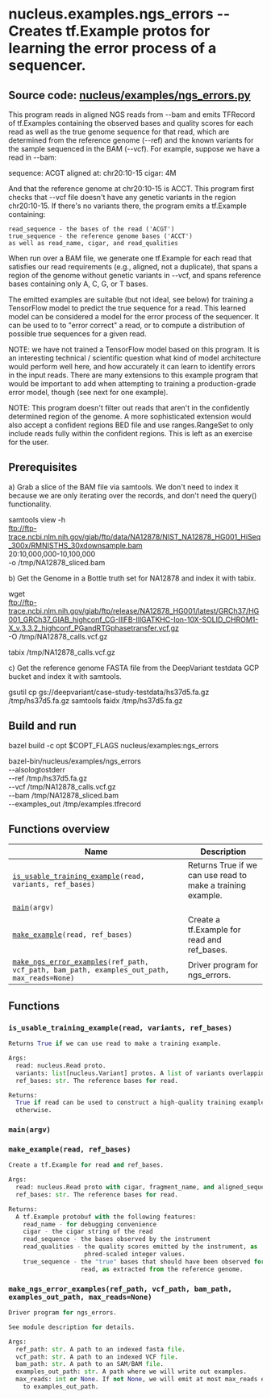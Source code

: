 # nucleus.examples.ngs_errors -- Creates tf.Example protos for learning the error process of a sequencer.
**Source code:** [nucleus/examples/ngs_errors.py](https://github.com/google/nucleus/tree/master/nucleus/examples/ngs_errors.py)
---
This program reads in aligned NGS reads from --bam and emits TFRecord of
tf.Examples containing the observed bases and quality scores for each read as
well as the true genome sequence for that read, which are determined from the
reference genome (--ref) and the known variants for the sample sequenced in the
BAM (--vcf). For example, suppose we have a read in --bam:

  sequence: ACGT
  aligned at: chr20:10-15
  cigar: 4M

And that the reference genome at chr20:10-15 is ACCT. This program first checks
that --vcf file doesn't have any genetic variants in the region chr20:10-15. If
there's no variants there, the program emits a tf.Example containing:

    read_sequence - the bases of the read ('ACGT')
    true_sequence - the reference genome bases ('ACCT')
    as well as read_name, cigar, and read_qualities

When run over a BAM file, we generate one tf.Example for each read that
satisfies our read requirements (e.g., aligned, not a duplicate), that spans a
region of the genome without genetic variants in --vcf, and spans reference
bases containing only A, C, G, or T bases.

The emitted examples are suitable (but not ideal, see below) for training a
TensorFlow model to predict the true sequence for a read. This learned model can
be considered a model for the error process of the sequencer. It can be used to
to "error correct" a read, or to compute a distribution of possible true
sequences for a given read.

NOTE: we have not trained a TensorFlow model based on this program. It is an
interesting technical / scientific question what kind of model architecture
would perform well here, and how accurately it can learn to identify errors in
the input reads. There are many extensions to this example program that would be
important to add when attempting to training a production-grade error model,
though (see next for one example).

NOTE: This program doesn't filter out reads that aren't in the confidently
determined region of the genome. A more sophisticated extension would also
accept a confident regions BED file and use ranges.RangeSet to only include
reads fully within the confident regions. This is left as an exercise for the
user.

## Prerequisites

a) Grab a slice of the BAM file via samtools. We don't need to index it because
   we are only iterating over the records, and don't need the query()
   functionality.

samtools view -h \
  ftp://ftp-trace.ncbi.nlm.nih.gov/giab/ftp/data/NA12878/NIST_NA12878_HG001_HiSeq_300x/RMNISTHS_30xdownsample.bam \
  20:10,000,000-10,100,000 \
  -o /tmp/NA12878_sliced.bam

b) Get the Genome in a Bottle truth set for NA12878 and index it with tabix.

wget \
  ftp://ftp-trace.ncbi.nlm.nih.gov/giab/ftp/release/NA12878_HG001/latest/GRCh37/HG001_GRCh37_GIAB_highconf_CG-IllFB-IllGATKHC-Ion-10X-SOLID_CHROM1-X_v.3.3.2_highconf_PGandRTGphasetransfer.vcf.gz \
  -O /tmp/NA12878_calls.vcf.gz

tabix /tmp/NA12878_calls.vcf.gz

c) Get the reference genome FASTA file from the DeepVariant testdata GCP bucket
   and index it with samtools.

gsutil cp gs://deepvariant/case-study-testdata/hs37d5.fa.gz /tmp/hs37d5.fa.gz
samtools faidx /tmp/hs37d5.fa.gz

## Build and run

bazel build -c opt $COPT_FLAGS nucleus/examples:ngs_errors

bazel-bin/nucleus/examples/ngs_errors \
  --alsologtostderr \
  --ref /tmp/hs37d5.fa.gz \
  --vcf /tmp/NA12878_calls.vcf.gz \
  --bam /tmp/NA12878_sliced.bam \
  --examples_out /tmp/examples.tfrecord

## Functions overview
Name | Description
-----|------------
[`is_usable_training_example`](#is_usable_training_example)`(read, variants, ref_bases)` | Returns True if we can use read to make a training example.
[`main`](#main)`(argv)` | 
[`make_example`](#make_example)`(read, ref_bases)` | Create a tf.Example for read and ref_bases.
[`make_ngs_error_examples`](#make_ngs_error_examples)`(ref_path, vcf_path, bam_path, examples_out_path, max_reads=None)` | Driver program for ngs_errors.

## Functions
### `is_usable_training_example(read, variants, ref_bases)`<a name="is_usable_training_example"></a>
```python
Returns True if we can use read to make a training example.

Args:
  read: nucleus.Read proto.
  variants: list[nucleus.Variant] protos. A list of variants overlapping read.
  ref_bases: str. The reference bases for read.

Returns:
  True if read can be used to construct a high-quality training example, False
  otherwise.
```

### `main(argv)`<a name="main"></a>


### `make_example(read, ref_bases)`<a name="make_example"></a>
```python
Create a tf.Example for read and ref_bases.

Args:
  read: nucleus.Read proto with cigar, fragment_name, and aligned_sequence.
  ref_bases: str. The reference bases for read.

Returns:
  A tf.Example protobuf with the following features:
    read_name - for debugging convenience
    cigar - the cigar string of the read
    read_sequence - the bases observed by the instrument
    read_qualities - the quality scores emitted by the instrument, as
                     phred-scaled integer values.
    true_sequence - the "true" bases that should have been observed for this
                    read, as extracted from the reference genome.
```

### `make_ngs_error_examples(ref_path, vcf_path, bam_path, examples_out_path, max_reads=None)`<a name="make_ngs_error_examples"></a>
```python
Driver program for ngs_errors.

See module description for details.

Args:
  ref_path: str. A path to an indexed fasta file.
  vcf_path: str. A path to an indexed VCF file.
  bam_path: str. A path to an SAM/BAM file.
  examples_out_path: str. A path where we will write out examples.
  max_reads: int or None. If not None, we will emit at most max_reads examples
    to examples_out_path.
```

